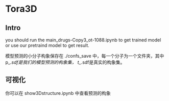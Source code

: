 # Tora3D
## Intro 
you should run the main_drugs-Copy3_ot-1088.ipynb to get trained model or use our pretraind model to get result.

模型预测的小分子构象保存在 ./confs_save 中，每一个分子为一个文件夹，其中p_*.sdf是我们的模型预测的构象集， t_*.sdf是真实的构象集。

## 可视化
你可以在 show3Dstructure.ipynb 中查看预测的构象 

